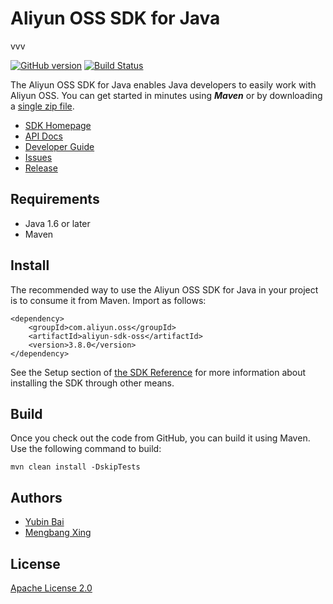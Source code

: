 # Aliyun OSS SDK for Java
vvv

[![GitHub version](https://badge.fury.io/gh/aliyun%2Faliyun-oss-java-sdk.svg)](https://badge.fury.io/gh/aliyun%2Faliyun-oss-java-sdk)
[![Build Status](https://travis-ci.org/aliyun/aliyun-oss-java-sdk.svg?branch=master)](https://travis-ci.org/aliyun/aliyun-oss-java-sdk)

The Aliyun OSS SDK for Java enables Java developers to easily work with Aliyun OSS. You can get started in minutes using ***Maven*** or by downloading a [single zip file](https://help.aliyun.com/document_detail/32170.html).

- [SDK Homepage](https://help.aliyun.com/document_detail/32008.html)
- [API Docs](https://gosspublic.alicdn.com/AliyunJavaSDK/latest/javadoc/index.html)
- [Developer Guide](https://help.aliyun.com/document_detail/31827.html)
- [Issues](https://github.com/aliyun/aliyun-oss-java-sdk/issues)
- [Release](https://github.com/aliyun/aliyun-oss-java-sdk/releases)

## Requirements

- Java 1.6 or later
- Maven

## Install

The recommended way to use the Aliyun OSS SDK for Java in your project is to consume it from Maven. Import as follows:

```
<dependency>
    <groupId>com.aliyun.oss</groupId>
    <artifactId>aliyun-sdk-oss</artifactId>
    <version>3.8.0</version>
</dependency>
```

See the Setup section of [the SDK Reference](https://help.aliyun.com/document_detail/32009.html) for more information about installing the SDK through other means.


## Build

Once you check out the code from GitHub, you can build it using Maven. Use the following command to build:

```
mvn clean install -DskipTests
```


## Authors

- [Yubin Bai](https://github.com/baiyubin)
- [Mengbang Xing](https://github.com/xingfeng2510)

## License

[Apache License 2.0](https://www.apache.org/licenses/LICENSE-2.0.html)
